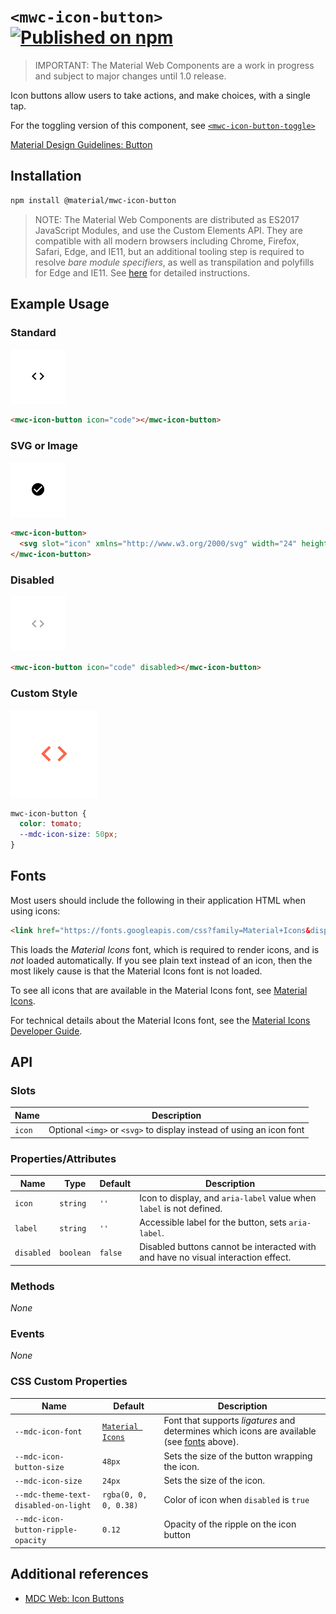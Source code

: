 # `<mwc-icon-button>` [![Published on npm](https://img.shields.io/npm/v/@material/mwc-icon-button.svg)](https://www.npmjs.com/package/@material/mwc-icon-button)

> IMPORTANT: The Material Web Components are a work in progress and subject to
> major changes until 1.0 release.

Icon buttons allow users to take actions, and make choices, with a single tap.

For the toggling version of this component, see [`<mwc-icon-button-toggle>`](https://github.com/material-components/material-components-web-components/tree/master/packages/icon-button-toggle/)

[Material Design Guidelines: Button](https://material.io/design/components/buttons.html)

## Installation

```sh
npm install @material/mwc-icon-button
```

> NOTE: The Material Web Components are distributed as ES2017 JavaScript
> Modules, and use the Custom Elements API. They are compatible with all modern
> browsers including Chrome, Firefox, Safari, Edge, and IE11, but an additional
> tooling step is required to resolve *bare module specifiers*, as well as
> transpilation and polyfills for Edge and IE11. See
> [here](https://github.com/material-components/material-components-web-components#quick-start)
> for detailed instructions.

## Example Usage

### Standard

<img src="images/standard.png" height="88px">

```html
<mwc-icon-button icon="code"></mwc-icon-button>
```

### SVG or Image

<img src="images/svg.png" height="88px">

```html
<mwc-icon-button>
  <svg slot="icon" xmlns="http://www.w3.org/2000/svg" width="24" height="24" viewBox="0 0 24 24"><path d="M0 0h24v24H0z" fill="none"/><path d="M12 2C6.48 2 2 6.48 2 12s4.48 10 10 10 10-4.48 10-10S17.52 2 12 2zm-2 15l-5-5 1.41-1.41L10 14.17l7.59-7.59L19 8l-9 9z"/></svg>
</mwc-icon-button>
```

### Disabled

<img src="images/disabled.png" height="88px">

```html
<mwc-icon-button icon="code" disabled></mwc-icon-button>
```

### Custom Style

<img src="images/custom_color.png" height="140px">

```css
mwc-icon-button {
  color: tomato;
  --mdc-icon-size: 50px;
}
```

## Fonts

Most users should include the following in their application HTML when using
icons:

```html
<link href="https://fonts.googleapis.com/css?family=Material+Icons&display=block" rel="stylesheet">
```

This loads the *Material Icons* font, which is required to render icons, and is
*not* loaded automatically. If you see plain text instead of an icon, then the
most likely cause is that the Material Icons font is not loaded.

To see all icons that are available in the Material Icons font, see
[Material Icons](https://material.io/resources/icons/).

For technical details about the Material Icons font, see the
[Material Icons Developer Guide](https://google.github.io/material-design-icons/).

## API

### Slots
| Name | Description
| ---- | -----------
| `icon` | Optional `<img>` or `<svg>` to display instead of using an icon font

### Properties/Attributes
| Name | Type | Default | Description
| ---- | ---- | ------- | -----------
| `icon` | `string` | `''` | Icon to display, and `aria-label` value when `label` is not defined.
| `label` | `string` | `''` | Accessible label for the button, sets `aria-label`.
| `disabled` | `boolean` | `false` | Disabled buttons cannot be interacted with and have no visual interaction effect.

### Methods
*None*

### Events
*None*

### CSS Custom Properties

| Name | Default | Description
| ---- | ------- | -----------
| `--mdc-icon-font` | [`Material Icons`](https://material.io/resources/icons/) | Font that supports *ligatures* and determines which icons are available (see [fonts](#fonts) above).
| `--mdc-icon-button-size` | `48px` | Sets the size of the button wrapping the icon.
| `--mdc-icon-size` | `24px` | Sets the size of the icon.
| `--mdc-theme-text-disabled-on-light` | `rgba(0, 0, 0, 0.38)` | Color of icon when `disabled` is `true`
| `--mdc-icon-button-ripple-opacity` | `0.12` | Opacity of the ripple on the icon button

## Additional references

- [MDC Web: Icon Buttons](https://material.io/develop/web/components/buttons/icon-buttons/)
